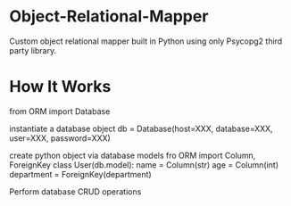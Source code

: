 # Object-Relational-Mapper
Custom object relational mapper built in Python using only Psycopg2 third party library.

# How It Works
from ORM import Database

instantiate a database object
db = Database(host=XXX, database=XXX, user=XXX, password=XXX)

create python object via database models
fro ORM import Column, ForeignKey
class User(db.model):
    name = Column(str)
    age = Column(int)
    department = ForeignKey(department)
    
    
Perform database CRUD operations

